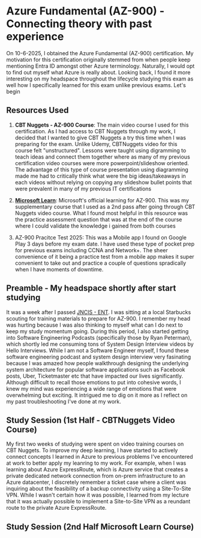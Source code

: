 # Azure Fundamental (AZ-900) - Connecting theory with past experience #

On 10-6-2025, I obtained the Azure Fundamental (AZ-900) certification. My motivation for this certification originally stemmed from when people keep mentioning Entra ID amongst other Azure terminology. Naturally, I would opt to find out myself what Azure is really about. Looking back, I found it more interesting on my headspace throughout the lifecycle studying this exam as well how I specifically learned for this exam unlike previous exams. Let's begin

## Resources Used ##
1. **CBT Nuggets - AZ-900 Course**: The main video course I used for this certification. As I had access to CBT Nuggets through my work, I decided that I wanted to give CBT Nuggets a try this time when I was preparing for the exam. Unlike Udemy, CBTNuggets video for this course felt "unstructured". Lessons were taught using digramming to teach ideas and connect them together where as many of my previous certification video courses were more powerpoint/slideshow oriented. The advantage of this type of course presentation using diagramming made me had to critically think what were the big ideas/takeaways in each videos without relying on copying any slideshow bullet points that were prevalent in many of my previous IT certifications
   
2. [**Microsoft Learn**](https://learn.microsoft.com/en-us/training/courses/az-900t00): Microsoft's official learning for AZ-900. This was my supplementary course that I used as a 2nd pass after going through CBT Nuggets video course. What I found most helpful in this resource was the practice assessment question that was at the end of the course where I could validate the knowledge i gained from both courses

3. AZ-900 Pracitce Test 2025: This was a Mobile app I found on Google Play 3 days before my exam date. I have used these type of pocket prep for previous exams including CCNA and Network+. The sheer convenience of it being a practice test from a mobile app makes it super convenient to take out and practice a couple of questions spradically when I have moments of downtime.

## Preamble - My headspace shortly after start studying ##
It was a week after I passed [JNCIS - ENT](https://github.com/bobchen48/Writeups/tree/main/JNCIS%20-%20ENT). I was sitting at a local Starbucks scouting for training materials to prepare for AZ-900. I remember my head was hurting because I was also thinking to myself what can I do next to keep my study momentum going. During this period, I also started getting into Software Engineering Podcasts (specifically those by Ryan Peterman), which shortly led me consuming tons of System Design Interview videos by Hello Interviews. While I am not a Software Engineer myself, I found these software engineering podcast and system design interview very fasinating because I was amazed how people walkthrough designing the underlying system architecture for popular software applications such as Facebook posts, Uber, Ticketmaster etc that have impacted our lives significantly. Although difficult to recall those emotions to put into cohesive words, I knew my mind was experiencing a wide range of emotions that were overwhelming but exciting. It intrigued me to dig on it more as I reflect on my past troubleshooting I've done at my work.

## Study Session (1st Half - CBTNuggets Video Course) ##
My first two weeks of studying were spent on video training courses on CBT Nuggets. To improve my deep learning, I have started to actively connect concepts I learned in Azure to previous problems I've encountered at work to better apply my leanring to my work. For example, when I was learning about Azure ExpressRoute, which is Azure service that creates a private dedicated network connection from on-prem infrastructure to an Azure datacenter, I discretely remember a ticket case where a client was inquiring about the feasibility of a backup connectivity using a Site-To-Site VPN. While I wasn't certain how it was possible, I learned from my lecture that it was actually possible to implement a Site-to-Site VPN as a reundant route to the private Azure ExpressRoute. 

## Study Session (2nd Half Microsoft Learn Course) ##


